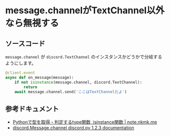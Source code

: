 # message.channelがTextChannel以外なら無視する

## ソースコード

`message.channel` が `discord.TextChannel` のインスタンスかどうかで分岐するようにします。

```python
@client.event
async def on_message(message):
    if not isinstance(message.channel, discord.TextChannel):
        return
    await message.channel.send('ここはTextChannelだよ')
```

## 参考ドキュメント

- [Pythonで型を取得・判定するtype関数, isinstance関数 | note.nkmk.me](https://note.nkmk.me/python-type-isinstance/)
- [discord.Message.channel  discord.py 1.2.3 documentation](https://discordpy.readthedocs.io/en/latest/api.html#discord.Message.channel)
